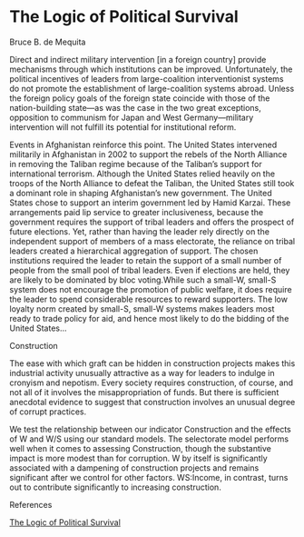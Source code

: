 # The Logic of Political Survival

Bruce B. de Mequita

Direct and indirect military intervention [in a foreign country]
provide mechanisms through which institutions can be
improved. Unfortunately, the political incentives of leaders from
large-coalition interventionist systems do not promote the
establishment of large-coalition systems abroad. Unless the foreign
policy goals of the foreign state coincide with those of the
nation-building state—as was the case in the two great exceptions,
opposition to communism for Japan and West Germany—military
intervention will not fulfill its potential for institutional reform.

Events in Afghanistan reinforce this point. The United States
intervened militarily in Afghanistan in 2002 to support the rebels of
the North Alliance in removing the Taliban regime because of the
Taliban’s support for international terrorism. Although the United
States relied heavily on the troops of the North Alliance to defeat
the Taliban, the United States still took a dominant role in shaping
Afghanistan’s new government. The United States chose to support an
interim government led by Hamid Karzai. These arrangements paid lip
service to greater inclusiveness, because the government requires the
support of tribal leaders and offers the prospect of future
elections. Yet, rather than having the leader rely directly on the
independent support of members of a mass electorate, the reliance on
tribal leaders created a hierarchical aggregation of support. The
chosen institutions required the leader to retain the support of a
small number of people from the small pool of tribal leaders. Even if
elections are held, they are likely to be dominated by bloc
voting.While such a small-W, small-S system does not encourage the
promotion of public welfare, it does require the leader to spend
considerable resources to reward supporters. The low loyalty norm
created by small-S, small-W systems makes leaders most ready to trade
policy for aid, and hence most likely to do the bidding of the United
States...

Construction

The ease with which graft can be hidden in construction projects makes
this industrial activity unusually attractive as a way for leaders to
indulge in cronyism and nepotism. Every society requires construction,
of course, and not all of it involves the misappropriation of
funds. But there is sufficient anecdotal evidence to suggest that
construction involves an unusual degree of corrupt practices.

We test the relationship between our indicator Construction and the
effects of W and W/S using our standard models. The selectorate model
performs well when it comes to assessing Construction, though the
substantive impact is more modest than for corruption. W by itself is
significantly associated with a dampening of construction projects and
remains significant after we control for other factors. WS:Income, in
contrast, turns out to contribute significantly to increasing
construction.

References

[The Logic of Political Survival](the-logic-of-political-survival-mesquita-code.md)

